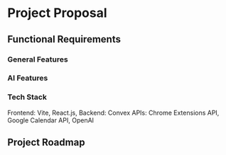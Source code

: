 # Project Proposal


## Functional Requirements


### General Features


### AI Features


### Tech Stack
Frontend: Vite, React.js, 
Backend: Convex
APIs: Chrome Extensions API, Google Calendar API, OpenAI


## Project Roadmap

